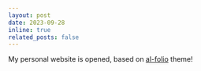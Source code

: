 ```yaml
---
layout: post
date: 2023-09-28
inline: true
related_posts: false
---
```


My personal website is opened, based on <a href="https://github.com/alshedivat/al-folio">al-folio</a> theme!
